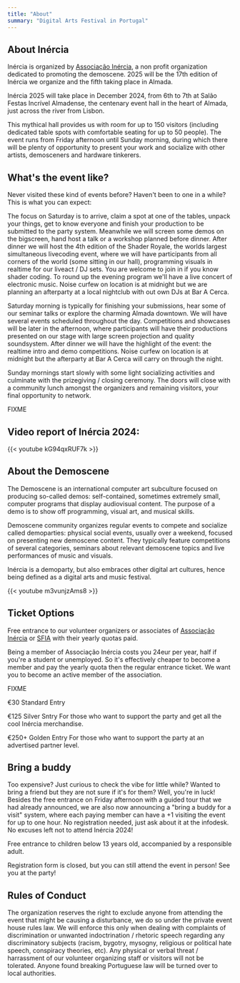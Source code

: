 ```yaml
---
title: "About"
summary: "Digital Arts Festival in Portugal"
---
```


## About Inércia

Inércia is organized by [Associação Inércia](https://inercia.pt), a non profit organization dedicated to promoting the demoscene. 2025 will be the 17th edition of Inércia we organize and the fifth taking place in Almada.

Inércia 2025 will take place in December 2024, from 6th to 7th at Salão Festas Incrível Almadense, the centenary event hall in the heart of Almada, just across the river from Lisbon.

This mythical hall provides us with room for up to 150 visitors (including dedicated table spots with comfortable seating for up to 50 people). The event runs from Friday afternoon until Sunday morning, during which there will be plenty of opportunity to present your work and socialize with other artists, demosceners and hardware tinkerers.

## What's the event like?

Never visited these kind of events before? Haven't been to one in a while? This is what you can expect:

The focus on Saturday is to arrive, claim a spot at one of the tables, unpack your things, get to know everyone and finish your production to be submitted to the party system. 
Meanwhile we will screen some demos on the bigscreen, hand host a talk or a workshop planned before dinner. 
After dinner we will host the 4th edition of the Shader Royale, the worlds largest simultaneous livecoding event, where we will have participants from all corners of the world (some sitting in our hall), programming visuals in realtime for our liveact / DJ sets. 
You are welcome to join in if you know shader coding. 
To round up the evening program we'll have a live concert of electronic music. 
Noise curfew on location is at midnight but we are planning an afterparty at a local nightclub with out own DJs at Bar A Cerca.

Saturday morning is typically for finishing your submissions, hear some of our seminar talks or explore the charming Almada downtown.
We will have several events scheduled throughout the day. Competitions and showcases will be later in the afternoon, where participants will have their productions presented on our stage with large screen projection and quality soundsystem. After dinner we will have the highlight of the event: the realtime intro and demo competitions. Noise curfew on location is at midnight but the afterparty at Bar A Cerca will carry on through the night.

Sunday mornings start slowly with some light socializing activities and culminate with the prizegiving / closing ceremony. The doors will close with a community lunch amongst the organizers and remaining visitors, your final opportunity to network.

FIXME

## Video report of Inércia 2024:

{{< youtube kG94qxRUF7k >}}


## About the Demoscene

The Demoscene is an international computer art subculture focused on producing so-called demos: self-contained, sometimes extremely small, computer programs that display audiovisual content. The purpose of a demo is to show off programming, visual art, and musical skills.

Demoscene community organizes regular events to compete and socialize called demoparties: physical social events, usually over a weekend, focused on presenting new demoscene content. They typically feature competitions of several categories, seminars about relevant demoscene topics and live performances of music and visuals.

Inércia is a demoparty, but also embraces other digital art cultures, hence being defined as a digital arts and music festival.

{{< youtube m3vunjzAms8 >}}

## Ticket Options

Free entrance to our volunteer organizers or associates of [Associação Inércia](https://inercia.pt) or [SFIA](https://incrivelalmadense.pt) with their yearly quotas paid.

Being a member of Associação Inércia costs you 24eur per year, half if you're a student or unemployed. So it's effectively cheaper to become a member and pay the yearly quota then the regular entrance ticket. We want you to become an active member of the association.

FIXME


€30 Standard Entry

€125 Silver Sntry
For those who want to support the party and get all the cool Inércia merchandise.

€250+ Golden Entry
For those who want to support the party at an advertised partner level.

## Bring a buddy

Too expensive? Just curious to check the vibe for little while? Wanted to bring a friend but they are not sure if it's for them? Well, you're in luck! Besides the free entrance on Friday afternoon with a guided tour that we had already announced, we are also now announcing a "bring a buddy for a visit" system, where each paying member can have a +1 visiting the event for up to one hour. No registration needed, just ask about it at the infodesk. No excuses left not to attend Inércia 2024!

Free entrance to children below 13 years old, accompanied by a responsible adult.

Registration form is closed, but you can still attend the event in person! See you at the party!

## Rules of Conduct

The organization reserves the right to exclude anyone from attending the event that might be causing a disturbance, we do so under the private event house rules law. 
We will enforce this only when dealing with complaints of discrimination or unwanted indoctrination / rhetoric speech regarding any discriminatory subjects (racism, bygotry, mysogny, religious or political hate speech, conspiracy theories, etc). Any physical or verbal threat / harrassment of our volunteer organizing staff or visitors will not be tolerated. 
Anyone found breaking Portuguese law will be turned over to local authorities.

